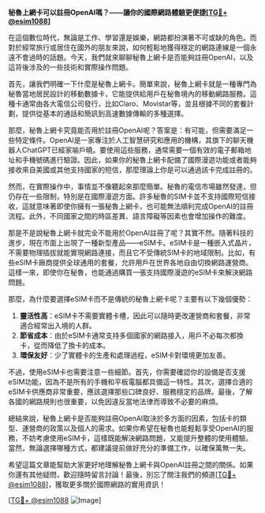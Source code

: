**秘魯上網卡可以註冊OpenAI嗎？——讓你的國際網路體驗更便捷[[TG💪+ @esim1088](https://t.me/s/esim1088)]**

在這個數位時代，無論是工作、學習還是娛樂，網路都扮演著不可或缺的角色。而對於經常旅行或居住在國外的朋友來說，如何輕鬆地獲得穩定的網路連線是一個永遠不會過時的話題。今天，我們就來聊聊秘魯上網卡是否能夠註冊OpenAI，以及這背後涉及的一些技術和實際操作問題。

首先，讓我們明確一下什麼是秘魯上網卡。簡單來說，秘魯上網卡就是一種專門為秘魯當地居民設計的移動數據卡，它能提供給用戶在秘魯境內的移動網路服務。這種卡通常由各大電信公司發行，比如Claro、Movistar等，並且根據不同的套餐計劃，提供從基本的通話和簡訊到高速數據傳輸的多種選擇。

那麼，秘魯上網卡究竟能否用於註冊OpenAI呢？答案是：有可能，但需要滿足一些特定條件。OpenAI是一家專注於人工智慧研究和應用的機構，其旗下的聊天機器人ChatGPT已經家喻戶曉。要使用這些服務，通常需要一個有效的電子郵箱地址和手機號碼進行驗證。因此，如果你的秘魯上網卡配備了國際漫遊功能或者能夠接收來自美國或其他支持國家的短信，那麼理論上你是可以通過該卡完成註冊的。

然而，在實際操作中，事情並不像聽起來那麼簡單。秘魯的電信市場雖然發達，但仍存在一些限制，特別是在國際漫遊方面。許多秘魯的SIM卡並不支持國際短信接收，這就意味著即使你擁有一張秘魯上網卡，也可能無法順利完成OpenAI的註冊流程。此外，不同國家之間的時區差異、語言障礙等因素也會增加操作的難度。

那是不是說秘魯上網卡就完全不能用於OpenAI註冊了呢？其實不然。隨著科技的進步，現在市面上出現了一種新型產品——eSIM卡。eSIM卡是一種嵌入式晶片，不需要物理插拔就能實現網路連接，而且它不受傳統SIM卡的地域限制。比如，有些eSIM卡廠商提供全球通用的套餐，允許用戶在世界各地自由切換網路運營商。這樣一來，即使你在秘魯，也能通過購買一張支持國際漫遊的eSIM卡來解決網路問題。

那麼，為什麼要選擇eSIM卡而不是傳統的秘魯上網卡呢？主要有以下幾個優勢：

1. **靈活性高**：eSIM卡不需要實體卡槽，因此可以隨時更改運營商和套餐，非常適合經常出入境的人群。
2. **節省成本**：由於eSIM卡通常支持多個國家的網路接入，用戶不必每次都換卡，從而降低了換卡的成本。
3. **環保友好**：少了實體卡的生產和處理過程，eSIM卡對環境更加友善。

不過，使用eSIM卡也需要注意一些細節。首先，你需要確認你的設備是否支援eSIM功能，因為不是所有的手機和平板電腦都具備這一特性。其次，選擇合適的eSIM卡供應商非常重要，應該選擇那些口碑良好、服務穩定的品牌。最後，了解各國的網路規則也很重要，以免因違反當地法律而導致不必要的麻煩。

總結來說，秘魯上網卡是否能夠註冊OpenAI取決於多方面的因素，包括卡的類型、運營商的政策以及個人的需求。如果你希望在秘魯也能輕鬆享受OpenAI的服務，不妨考慮使用eSIM卡，這樣既能解決網路問題，又能提升整體的使用體驗。當然，無論選擇哪種方式，都建議提前做好充分的準備工作，以確保萬無一失。

希望這篇文章能幫助大家更好地理解秘魯上網卡與OpenAI註冊之間的關係。如果你還有其他疑問，歡迎隨時留言討論！最後，別忘了關注我們的頻道[[TG💪+ @esim1088](https://t.me/s/esim1088)]，獲取更多關於國際網路的實用資訊！

[[TG💪+ @esim1088](https://t.me/s/esim1088) ![Image](https://i.postimg.cc/4NQfJmqS/Snipaste-2025-05-13-00-14-12.png)]